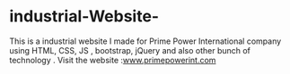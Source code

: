 # industrial-Website-
This is a industrial website I made for Prime Power International company using HTML, CSS,  JS , bootstrap, jQuery and also other bunch of technology .
Visit the website :www.primepowerint.com
